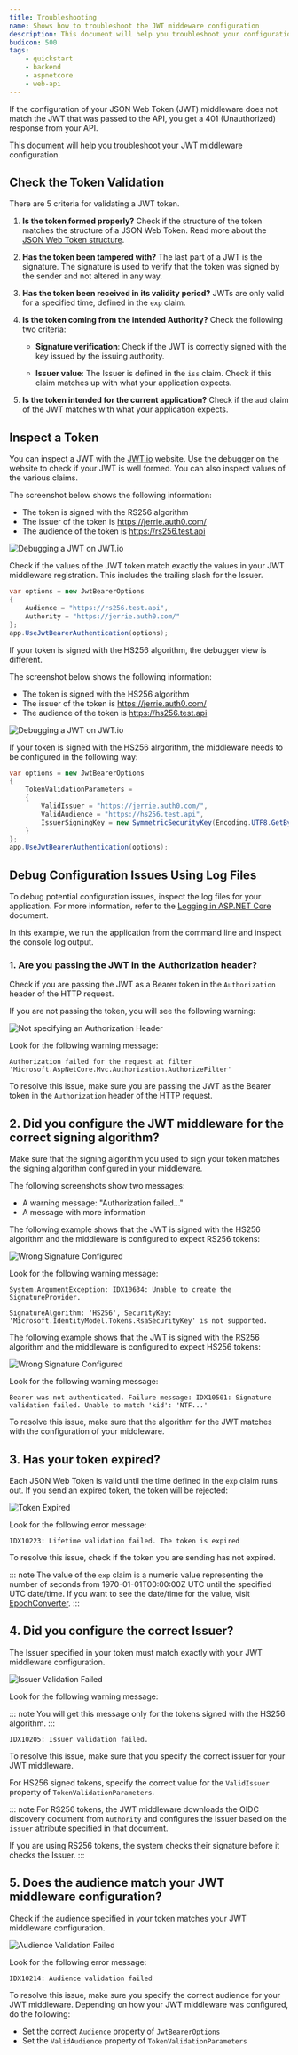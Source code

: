 ```yaml
---
title: Troubleshooting
name: Shows how to troubleshoot the JWT middeware configuration
description: This document will help you troubleshoot your configuration if you get 401 (Unauthorized) response from your API.
budicon: 500
tags:
    - quickstart
    - backend
    - aspnetcore
    - web-api
---
```


If the configuration of your JSON Web Token (JWT) middleware does not match the JWT that was passed to the API, you get a 401 (Unauthorized) response from your API.

This document will help you troubleshoot your JWT middleware configuration.

## Check the Token Validation

There are 5 criteria for validating a JWT token. 

1. **Is the token formed properly?**
Check if the structure of the token matches the structure of a JSON Web Token. Read more about the [JSON Web Token structure](/jwt#what-is-the-json-web-token-structure-).

2. **Has the token been tampered with?** 
The last part of a JWT is the signature. The signature is used to verify that the token was signed by the sender and not altered in any way.

3. **Has the token been received in its validity period?**
JWTs are only valid for a specified time, defined in the `exp` claim.

4. **Is the token coming from the intended Authority?**
Check the following two criteria: 

    * **Signature verification**: Check if the JWT is correctly signed with the key issued by the issuing authority.

    * **Issuer value**: The Issuer is defined in the `iss` claim. Check if this claim matches up with what your application expects.

5. **Is the token intended for the current application?** 
Check if the `aud` claim of the JWT matches with what your application expects.

## Inspect a Token

You can inspect a JWT with the [JWT.io](https://jwt.io/) website. Use the debugger on the website to check if your JWT is well formed. You can also inspect values of the various claims.

The screenshot below shows the following information:
* The token is signed with the RS256 algorithm
* The issuer of the token is https://jerrie.auth0.com/
* The audience of the token is https://rs256.test.api

![Debugging a JWT on JWT.io](/media/articles/server-apis/aspnet-core-webapi/jwt-io-debugger-rs256.png)

Check if the values of the JWT token match exactly the values in your JWT middleware registration. This includes the trailing slash for the Issuer.

```csharp
var options = new JwtBearerOptions
{
    Audience = "https://rs256.test.api",
    Authority = "https://jerrie.auth0.com/"
};
app.UseJwtBearerAuthentication(options);
```

If your token is signed with the HS256 algorithm, the debugger view is different. 

The screenshot below shows the following information:
* The token is signed with the HS256 algorithm
* The issuer of the token is https://jerrie.auth0.com/
* The audience of the token is https://hs256.test.api

![Debugging a JWT on JWT.io](/media/articles/server-apis/aspnet-core-webapi/jwt-io-debugger-hs256.png)

If your token is signed with the HS256 alrgorithm, the middleware needs to be configured in the following way:

```csharp
var options = new JwtBearerOptions
{
    TokenValidationParameters =
    {
        ValidIssuer = "https://jerrie.auth0.com/",
        ValidAudience = "https://hs256.test.api",
        IssuerSigningKey = new SymmetricSecurityKey(Encoding.UTF8.GetBytes("your api secret"))
    }
};
app.UseJwtBearerAuthentication(options);
```

## Debug Configuration Issues Using Log Files 

To debug potential configuration issues, inspect the log files for your application. For more information, refer to the [Logging in ASP.NET Core](https://docs.microsoft.com/en-us/aspnet/core/fundamentals/logging) document.

In this example, we run the application from the command line and inspect the console log output.

### 1. Are you passing the JWT in the Authorization header?

Check if you are passing the JWT as a Bearer token in the `Authorization` header of the HTTP request.

If you are not passing the token, you will see the following warning:

![Not specifying an Authorization Header](/media/articles/server-apis/aspnet-core-webapi/troubleshoot-no-authorization-header.png)

Look for the following warning message:

```text
Authorization failed for the request at filter 'Microsoft.AspNetCore.Mvc.Authorization.AuthorizeFilter'
```

To resolve this issue, make sure you are passing the JWT as the Bearer token in the `Authorization` header of the HTTP request.

## 2. Did you configure the JWT middleware for the correct signing algorithm?

Make sure that the signing algorithm you used to sign your token matches the signing algorithm configured in your middleware. 

The following screenshots show two messages:
* A warning message: "Authorization failed..." 
* A message with more information

The following example shows that the JWT is signed with the HS256 algorithm and the middleware is configured to expect RS256 tokens:

![Wrong Signature Configured](/media/articles/server-apis/aspnet-core-webapi/troubleshoot-wrong-signature-rs256.png)

Look for the following warning message:

```text
System.ArgumentException: IDX10634: Unable to create the SignatureProvider.

SignatureAlgorithm: 'HS256', SecurityKey: 'Microsoft.IdentityModel.Tokens.RsaSecurityKey' is not supported.
```

The following example shows that the JWT is signed with the RS256 algorithm and the middleware is configured to expect HS256 tokens:

![Wrong Signature Configured](/media/articles/server-apis/aspnet-core-webapi/troubleshoot-wrong-signature-hs256.png)

Look for the following warning message:

```text
Bearer was not authenticated. Failure message: IDX10501: Signature validation failed. Unable to match 'kid': 'NTF...'
```

To resolve this issue, make sure that the algorithm for the JWT matches with the configuration of your middleware. 

## 3. Has your token expired?

Each JSON Web Token is valid until the time defined in the `exp` claim runs out. If you send an expired token, the token will be rejected:

![Token Expired](/media/articles/server-apis/aspnet-core-webapi/troubleshoot-token-expired.png)

Look for the following error message:

```text
IDX10223: Lifetime validation failed. The token is expired
```

To resolve this issue, check if the token you are sending has not expired.

::: note
The value of the `exp` claim is a numeric value representing the number of seconds from 1970-01-01T00:00:00Z UTC until the specified UTC date/time. If you want to see the date/time for the value, visit [EpochConverter](http://www.epochconverter.com/).
:::

## 4. Did you configure the correct Issuer?

The Issuer specified in your token must match exactly with your JWT middleware configuration. 

![Issuer Validation Failed](/media/articles/server-apis/aspnet-core-webapi/troubleshoot-issuer-validation-failed.png)

Look for the following warning message:

::: note
You will get this message only for the tokens signed with the HS256 algorithm.
:::

```text
IDX10205: Issuer validation failed.
```

To resolve this issue, make sure that you specify the correct issuer for your JWT middleware. 

For HS256 signed tokens, specify the correct value for the `ValidIssuer` property of `TokenValidationParameters`.

::: note
For RS256 tokens, the JWT middleware downloads the OIDC discovery document from `Authority` and configures the Issuer based on the `issuer` attribute specified in that document. 

If you are using RS256 tokens, the system checks their signature before it checks the Issuer.
:::

## 5. Does the audience match your JWT middleware configuration?

Check if the audience specified in your token matches your JWT middleware configuration.

![Audience Validation Failed](/media/articles/server-apis/aspnet-core-webapi/troubleshoot-audience-validation-failed.png)

Look for the following error message:

```text
IDX10214: Audience validation failed
```

To resolve this issue, make sure you specify the correct audience for your JWT middleware. Depending on how your JWT middleware was configured, do the following:
* Set the correct `Audience` property of `JwtBearerOptions`
* Set the `ValidAudience` property of `TokenValidationParameters`